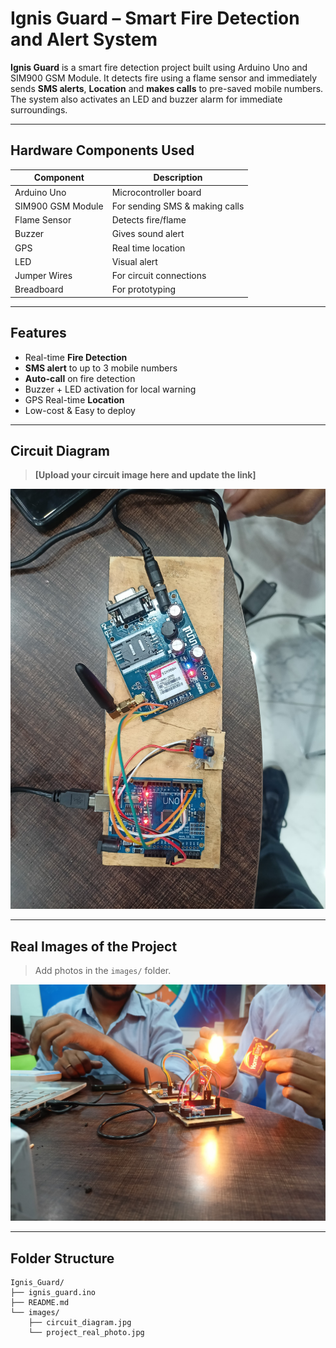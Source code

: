 # Ignis Guard – Smart Fire Detection and Alert System

**Ignis Guard** is a smart fire detection project built using Arduino Uno and SIM900 GSM Module. It detects fire using a flame sensor and immediately sends **SMS alerts**, **Location** and **makes calls** to pre-saved mobile numbers. The system also activates an LED and buzzer alarm for immediate surroundings.

---

##  Hardware Components Used

| Component        | Description                         |
|------------------|-------------------------------------|
| Arduino Uno      | Microcontroller board               |
| SIM900 GSM Module| For sending SMS & making calls      |
| Flame Sensor     | Detects fire/flame                  |
| Buzzer           | Gives sound alert                   |
| GPS              | Real time location                  |
| LED              | Visual alert                        |
| Jumper Wires     | For circuit connections             |
| Breadboard       | For prototyping                     |

---

## Features

- Real-time **Fire Detection**
- **SMS alert** to up to 3 mobile numbers
- **Auto-call** on fire detection
- Buzzer + LED activation for local warning
- GPS Real-time **Location**
- Low-cost & Easy to deploy

---

## Circuit Diagram

>  **[Upload your circuit image here and update the link]**

![Working Prototype](images/project_real_photo.jpg)

---

##  Real Images of the Project

> Add photos in the `images/` folder.

![Circuit Diagram](images/circuit_diagram.jpg)

---

## Folder Structure

```plaintext
Ignis_Guard/
├── ignis_guard.ino
├── README.md
└── images/
    ├── circuit_diagram.jpg
    └── project_real_photo.jpg
